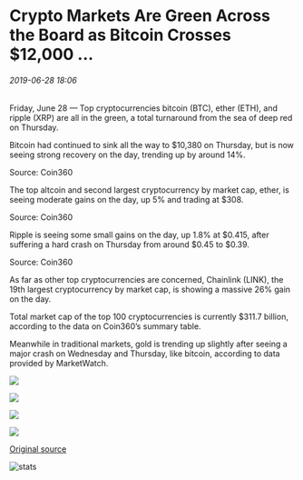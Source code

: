 # Crypto Markets Are Green Across the Board as Bitcoin Crosses $12,000 ...

###### 2019-06-28 18:06

Friday, June 28 — Top cryptocurrencies bitcoin (BTC), ether (ETH), and ripple (XRP) are all in the green, a total turnaround from the sea of deep red on Thursday.

Bitcoin had continued to sink all the way to $10,380 on Thursday, but is now seeing strong recovery on the day, trending up by around 14%.

Source: Coin360

The top altcoin and second largest cryptocurrency by market cap, ether, is seeing moderate gains on the day, up 5% and trading at $308.

Source: Coin360

Ripple is seeing some small gains on the day, up 1.8% at $0.415, after suffering a hard crash on Thursday from around $0.45 to $0.39.

Source: Coin360

As far as other top cryptocurrencies are concerned, Chainlink (LINK), the 19th largest cryptocurrency by market cap, is showing a massive 26% gain on the day.

Total market cap of the top 100 cryptocurrencies is currently $311.7 billion, according to the data on Coin360’s summary table.

Meanwhile in traditional markets, gold is trending up slightly after seeing a major crash on Wednesday and Thursday, like bitcoin, according to data provided by MarketWatch.

![](https://s3.cointelegraph.com/storage/uploads/view/098aef7609b1ee7a0945452ccfa20c57.png)

![](https://s3.cointelegraph.com/storage/uploads/view/0660c759d6ea4f831aaa216b0d44bdea.png)

![](https://s3.cointelegraph.com/storage/uploads/view/a16c886752be4968d605f45c49c265f7.png)

![](https://s3.cointelegraph.com/storage/uploads/view/aab04a8b56881803982cb2180da68270.png)

[Original source](https://cointelegraph.com/news/crypto-markets-are-green-across-the-board-as-bitcoin-crosses-12-000)

![stats](https://c.statcounter.com/11760860/0/a89fa40b/1/ "stats")